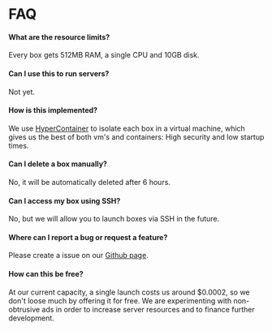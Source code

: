 # FAQ

#### What are the resource limits?

Every box gets 512MB RAM, a single CPU and 10GB disk.

#### Can I use this to run servers?

Not yet.

#### How is this implemented?

We use [HyperContainer](https://hypercontainer.io/) to isolate each
box in a virtual machine, which gives us the best of both vm's and containers:
High security and low startup times.

#### Can I delete a box manually?

No, it will be automatically deleted after 6 hours.

#### Can I access my box using SSH?

No, but we will allow you to launch boxes via SSH in the future.

#### Where can I report a bug or request a feature?

Please create a issue on our [Github page](https://github.com/termbox/termbox).

#### How can this be free?

At our current capacity, a single launch costs us around $0.0002, so we don't
loose much by offering it for free. We are experimenting with non-obtrusive ads
in order to increase server resources and to finance further development.

